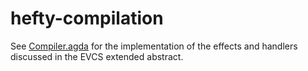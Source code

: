 # hefty-compilation

See [Compiler.agda](https://github.com/heft-lang/hefty-compilation/blob/main/Compiler.agda) for the implementation of the effects and handlers discussed in the EVCS extended abstract.
